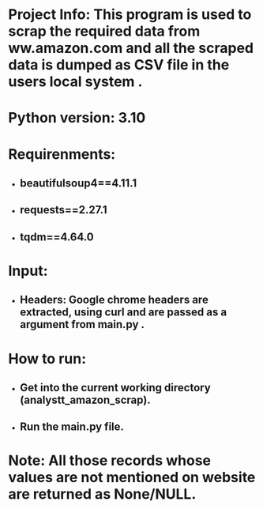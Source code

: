 # Project Info: This program is used to scrap the required data from ww.amazon.com and all the scraped data is dumped as CSV file in the users local system .
# Python version: 3.10
# Requirenments:
 * ## beautifulsoup4==4.11.1
 * ## requests==2.27.1
 * ## tqdm==4.64.0
# Input:
 * ## Headers: Google chrome headers are extracted, using curl and are passed as a argument from main.py .
# How to run:
 * ## Get into the current working directory (analystt_amazon_scrap).
 * ## Run the main.py file.
# Note: All those records whose values are not mentioned on website are returned as None/NULL.